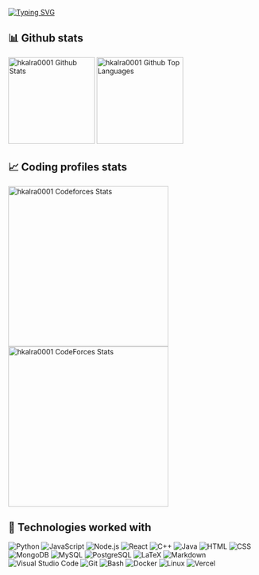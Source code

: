[![Typing SVG](https://readme-typing-svg.demolab.com?font=Barrio&size=450&pause=1000&width=6000&height=700&lines=Hi%2C+I'm+Harshit+Kalra;A+Computer+Science+Student%2C;Competitive+Programmer;and+A+Web+Developer)](https://github.com/hkalra0001)

## 📊 Github stats

<span>
<img height="174" src="https://github-readme-stats.vercel.app/api?username=hkalra0001&show_icons=true&hide=contribs&theme=github_dark&border_color=30363d" alt="hkalra0001 Github Stats" />
<img height="174" src="https://github-readme-stats.vercel.app/api/top-langs/?username=hkalra0001&layout=compact&langs_count=6&theme=github_dark&border_color=30363d&size_weight=0.5&count_weight=0.5&hide=css" alt="hkalra0001 Github Top Languages" />
</span>

## 📈 Coding profiles stats

<a href="https://codeforces.com/profile/hkalra0001">
<img align="center" height="322" src="https://codeforces-readme-stats.vercel.app/api/card?username=hkalra0001&theme=github_dark&disable_animations=false&show_icons=true&force_username=true" alt="hkalra0001 Codeforces Stats"/>
</a>
<a href="https://leetcode.com/u/hkalra0001">
<img align="center" height="322" src="https://leetcard.jacoblin.cool/hkalra0001?theme=dark&font=Biryani&ext=activity
" height="322" alt="hkalra0001 CodeForces Stats" alt="hkalra0001 Leetcode Stats"/>
</a>


## 🧩 Technologies worked with

<p>
<img alt="Python" src="https://img.shields.io/badge/Python-3f7cad.svg?logo=python&logoColor=white">
<img alt="JavaScript" src="https://img.shields.io/badge/JavaScript-20232A.svg?logo=javascript&logoColor=F7DF1E">
<img alt="Node.js" src="https://img.shields.io/badge/Node.js-58af50.svg?logo=node.js&logoColor=white">
<img alt="React" src="https://img.shields.io/badge/React-20232A?logo=react&logoColor=61DAFB">
<img alt="C++" src="https://img.shields.io/badge/C%2B%2B-00599C?logo=c%2B%2B&logoColor=white">
<img alt="Java" src="https://img.shields.io/badge/Java-e6712c?logo=Java&logoColor=white">
<img alt="HTML" src="https://img.shields.io/badge/HTML-E34F26.svg?logo=html5&logoColor=white">
<img alt="CSS" src="https://img.shields.io/badge/CSS-1572B6.svg?logo=css3&logoColor=white">
<img alt="MongoDB" src ="https://img.shields.io/badge/MongoDB-5baa43.svg?logo=mongodb&logoColor=white">
<img alt="MySQL" src="https://img.shields.io/badge/MySQL-2e7690?logo=mysql&logoColor=white">
<img alt="PostgreSQL" src ="https://img.shields.io/badge/PostgreSQL-316192.svg?logo=postgresql&logoColor=white">
<img alt="LaTeX" src="https://img.shields.io/badge/LaTeX-008080.svg?logo=LaTeX&logoColor=white">
<img alt="Markdown" src="https://img.shields.io/badge/Markdown-20232A.svg?logo=markdown&logoColor=white">
<img alt="Visual Studio Code" src="https://img.shields.io/badge/Visual%20Studio%20Code-167acd.svg?logo=visual-studio-code&logoColor=white">
<img alt="Git" src="https://img.shields.io/badge/Git-F05033.svg?logo=git&logoColor=white">
<img alt="Bash" src="https://img.shields.io/badge/Bash-20232A.svg?logo=gnu-bash&logoColor=white">
<img alt="Docker" src="https://img.shields.io/badge/Docker-02569B?logo=Docker&logoColor=white">
<img alt="Linux" src="https://img.shields.io/badge/Linux-f6db47?logo=linux&logoColor=black">
<img alt="Vercel" src="https://img.shields.io/badge/Vercel-20232A.svg?logo=vercel&logoColor=white">
</p>